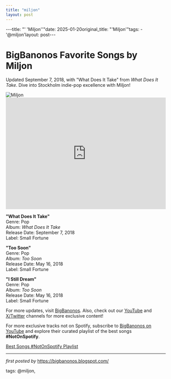 ```yaml
---
title: "miljon"
layout: post
---
```

---title: "' 'Miljon''"date: 2025-01-20original_title: "'Miljon'"tags:  - '@miljon'layout: post--- <!-- Title of the Post --><h1 >BigBanonos Favorite Songs by Miljon</h1> <!-- Introductory Text --><p >Updated September 7, 2018, with "What Does It Take" from <em>What Does It Take</em>. Dive into Stockholm indie-pop excellence with Miljon!</p> <!-- Featured Image --><div > <img src="https://i.scdn.co/image/ab676161000051747cbacc60baca05bfe9a19534" alt="Miljon" /></div> <!-- Spotify Embed --><div > <iframe src="https://open.spotify.com/embed/playlist/2uTo24GqZklzQVnAlNbip6?utm_source=generator" width="100%" height="352" frameBorder="0" allowfullscreen="" allow="autoplay; clipboard-write; encrypted-media; fullscreen; picture-in-picture" loading="lazy"></iframe></div> <!-- Song Information --><div > <p><strong>"What Does It Take"</strong><br> Genre: Pop<br> Album: <em>What Does It Take</em><br> Release Date: September 7, 2018<br> Label: Small Fortune</p> <p><strong>"Too Soon"</strong><br> Genre: Pop<br> Album: <em>Too Soon</em><br> Release Date: May 16, 2018<br> Label: Small Fortune</p> <p><strong>"I Still Dream"</strong><br> Genre: Pop<br> Album: <em>Too Soon</em><br> Release Date: May 16, 2018<br> Label: Small Fortune</p></div> <!-- Footer Links --><div > <p>For more updates, visit <a href="https://bigbanonos.blogspot.com/" target="_blank">BigBanonos</a>. Also, check out our <a href="https://www.youtube.com/@BigBanonos" target="_blank">YouTube</a> and <a href="https://x.com/bigbanonos" target="_blank">X/Twitter</a> channels for more exclusive content!</p></div> <!--Subscribe and Playlist Links--><div>    <p>For more exclusive tracks not on Spotify, subscribe to <a href="https://www.youtube.com/@BigBanonos" target="_blank">BigBanonos on YouTube</a> and explore their curated playlist of the best songs <strong>#NotOnSpotify</strong>.</p>    <p><a href="https://www.youtube.com/playlist?list=PLtuNtuTatqI0kFahUCbtbfenC_ET5O_tr" target="_blank">Best Songs #NotOnSpotify Playlist<br /></a></p></div><hr /><p><em>first posted by</em> <a href="https://bigbanonos.blogspot.com/" rel="noopener" target="_new">https://bigbanonos.blogspot.com/</a></p><p>tags: @miljon,</p>